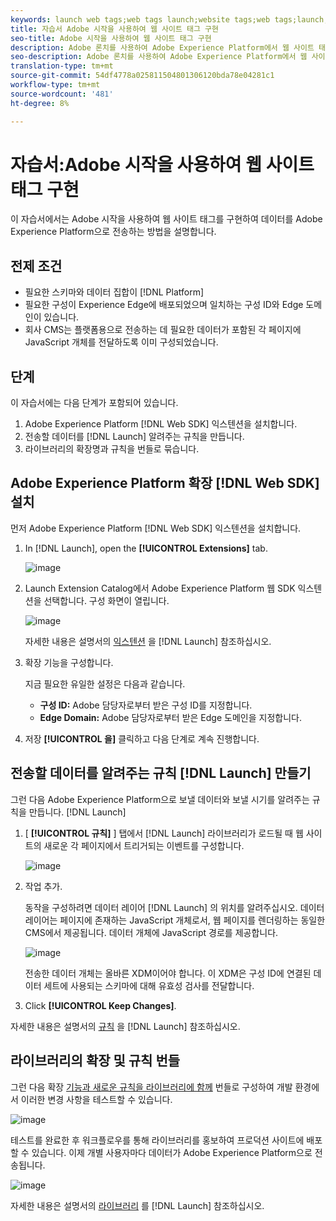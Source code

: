 ```yaml
---
keywords: launch web tags;web tags launch;website tags;web tags;launch;Launch
title: 자습서 Adobe 시작을 사용하여 웹 사이트 태그 구현
seo-title: Adobe 시작을 사용하여 웹 사이트 태그 구현
description: Adobe 론치를 사용하여 Adobe Experience Platform에서 웹 사이트 태그 구현
seo-description: Adobe 론치를 사용하여 Adobe Experience Platform에서 웹 사이트 태그 구현
translation-type: tm+mt
source-git-commit: 54df4778a025811504801306120bda78e04281c1
workflow-type: tm+mt
source-wordcount: '481'
ht-degree: 8%

---
```



# 자습서:Adobe 시작을 사용하여 웹 사이트 태그 구현

이 자습서에서는 Adobe 시작을 사용하여 웹 사이트 태그를 구현하여 데이터를 Adobe Experience Platform으로 전송하는 방법을 설명합니다.

## 전제 조건

* 필요한 스키마와 데이터 집합이 [!DNL Platform]
* 필요한 구성이 Experience Edge에 배포되었으며 일치하는 구성 ID와 Edge 도메인이 있습니다.
* 회사 CMS는 플랫폼용으로 전송하는 데 필요한 데이터가 포함된 각 페이지에 JavaScript 개체를 전달하도록 이미 구성되었습니다.

## 단계

이 자습서에는 다음 단계가 포함되어 있습니다.

1. Adobe Experience Platform [!DNL Web SDK] 익스텐션을 설치합니다.
1. 전송할 데이터를 [!DNL Launch] 알려주는 규칙을 만듭니다.
1. 라이브러리의 확장명과 규칙을 번들로 묶습니다.

## Adobe Experience Platform 확장 [!DNL Web SDK] 설치

먼저 Adobe Experience Platform [!DNL Web SDK] 익스텐션을 설치합니다.

1. In [!DNL Launch], open the **[!UICONTROL Extensions]** tab.

   ![image](assets/launch-overview.png)

1. Launch Extension Catalog에서 Adobe Experience Platform 웹 SDK 익스텐션을 선택합니다. 구성 화면이 열립니다.

   ![image](assets/launch-extension-install.png)

   자세한 내용은 설명서의 [익스텐션](https://docs.adobe.com/content/help/en/launch/using/reference/manage-resources/extensions/overview.html) 을 [!DNL Launch] 참조하십시오.

1. 확장 기능을 구성합니다.

   지금 필요한 유일한 설정은 다음과 같습니다.

   * **구성 ID:** Adobe 담당자로부터 받은 구성 ID를 지정합니다.
   * **Edge Domain:** Adobe 담당자로부터 받은 Edge 도메인을 지정합니다.

1. 저장 **[!UICONTROL 을]** 클릭하고 다음 단계로 계속 진행합니다.

## 전송할 데이터를 알려주는 규칙 [!DNL Launch] 만들기

그런 다음 Adobe Experience Platform으로 보낼 데이터와 보낼 시기를 알려주는 규칙을 만듭니다. [!DNL Launch]

1. [ **[!UICONTROL 규칙]** ] 탭에서 [!DNL Launch] 라이브러리가 로드될 때 웹 사이트의 새로운 각 페이지에서 트리거되는 이벤트를 구성합니다.

   ![image](assets/launch-make-a-rule.png)

1. 작업 추가.

   동작을 구성하려면 데이터 레이어 [!DNL Launch] 의 위치를 알려주십시오. 데이터 레이어는 페이지에 존재하는 JavaScript 개체로서, 웹 페이지를 렌더링하는 동일한 CMS에서 제공됩니다. 데이터 개체에 JavaScript 경로를 제공합니다.

   ![image](assets/launch-add-aep-action.png)

   전송한 데이터 개체는 올바른 XDM이어야 합니다. 이 XDM은 구성 ID에 연결된 데이터 세트에 사용되는 스키마에 대해 유효성 검사를 전달합니다.

1. Click **[!UICONTROL Keep Changes]**.

자세한 내용은 설명서의 [규칙](https://docs.adobe.com/content/help/ko-KR/launch/using/reference/manage-resources/rules.html) 을 [!DNL Launch] 참조하십시오.

## 라이브러리의 확장 및 규칙 번들

그런 다음 확장 [기능과 새로운 규칙을 라이브러리에 함께](https://docs.adobe.com/content/help/ko-KR/launch/using/reference/publish/overview.html) 번들로 구성하여 개발 환경에서 이러한 변경 사항을 테스트할 수 있습니다.

![image](assets/launch-add-changes-to-library.png)

테스트를 완료한 후 워크플로우를 통해 라이브러리를 홍보하여 프로덕션 사이트에 배포할 수 있습니다. 이제 개별 사용자마다 데이터가 Adobe Experience Platform으로 전송됩니다.

![image](assets/launch-promote-library.png)

자세한 내용은 설명서의 [라이브러리](https://docs.adobe.com/content/help/ko-KR/launch/using/reference/publish/libraries.html) 를 [!DNL Launch] 참조하십시오.